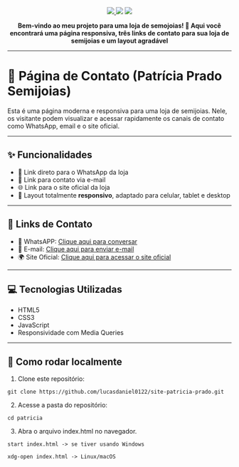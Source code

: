 <p align="center">

<a href="https://www.patriciapradosemijoias.com.br/" target="__blank">
 <img src="https://img.shields.io/badge/Deploy-Vercel-black?style=for-the-badge&logo=vercel">
</a>
<img src="https://img.shields.io/badge/Feito%20com-HTML5%20%26%20CSS3-blue?style=for-the-badge&logo=html5">
  <img src="https://img.shields.io/badge/JavaScript-Ativo-yellow?style=for-the-badge&logo=javascript">
</p>


<p align="center">
<strong>Bem-vindo ao meu projeto para uma loja de semojoias! 💎 Aqui você encontrará uma página responsiva, três links de contato para sua loja de semijoias e um layout agradável</strong>

---

# 💎 Página de Contato (Patrícia Prado Semijoias)

Esta é uma página moderna e responsiva para uma loja de semijoias. Nele, os visitante podem visualizar e acessar rapidamente os canais de contato como WhatsApp, email e o site oficial.

---

## ✨ Funcionalidades

- 💬 Link direto para o WhatsApp da loja
- 📧 Link para contato via e-mail
- 🌐 Link para o site oficial da loja
- 📱 Layout totalmente **responsivo**, adaptado para celular, tablet e desktop

---

## 🔗 Links de Contato

- 📱 WhatsAPP: [Clique aqui para conversar](https://wa.me/message/DDJXKSH2S3E2H1)
- 📧 E-mail: [Clique aqui para enviar e-mail](mailto:patriciapradosemijoias18@gmail.com)
- 🌍 Site Oficial: [Clique aqui para acessar o site oficial](https://www.patriciapradosemijoias.com.br/)

---

## 💻 Tecnologias Utilizadas

- HTML5
- CSS3
- JavaScript
- Responsividade com Media Queries

---

## 🚀 Como rodar localmente

1. Clone este repositório:

``` 
git clone https://github.com/lucasdaniel0122/site-patricia-prado.git

```

2. Acesse a pasta do repositório:

```
cd patricia

```

3. Abra o arquivo index.html no navegador.

```
start index.html -> se tiver usando Windows

xdg-open index.html -> Linux/macOS

```
